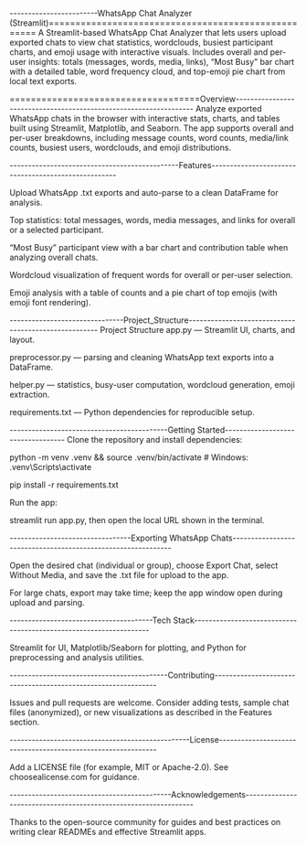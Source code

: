 ------------------------WhatsApp Chat Analyzer (Streamlit)====================================================
A Streamlit-based WhatsApp Chat Analyzer that lets users upload exported chats to view chat statistics, wordclouds, busiest participant charts, and emoji usage with interactive visuals.
Includes overall and per-user insights: totals (messages, words, media, links), “Most Busy” bar chart with a detailed table, word frequency cloud, and top-emoji pie chart from local text exports.

====================================Overview------------------------------------------------------------------
Analyze exported WhatsApp chats in the browser with interactive stats, charts, and tables built using Streamlit, Matplotlib, and Seaborn. The app supports overall and per-user breakdowns, including message counts, word counts, media/link counts, busiest users, wordclouds, and emoji distributions.

----------------------------------------------Features----------------------------------------------------

Upload WhatsApp .txt exports and auto-parse to a clean DataFrame for analysis.

Top statistics: total messages, words, media messages, and links for overall or a selected participant.

“Most Busy” participant view with a bar chart and contribution table when analyzing overall chats.

Wordcloud visualization of frequent words for overall or per-user selection.

Emoji analysis with a table of counts and a pie chart of top emojis (with emoji font rendering).


-------------------------------Project_Structure-----------------------------------------------------
Project Structure
app.py — Streamlit UI, charts, and layout.

preprocessor.py — parsing and cleaning WhatsApp text exports into a DataFrame.

helper.py — statistics, busy-user computation, wordcloud generation, emoji extraction.

requirements.txt — Python dependencies for reproducible setup.



-------------------------------------------Getting Started----------------------------------
Clone the repository and install dependencies:

python -m venv .venv && source .venv/bin/activate # Windows: .venv\Scripts\activate

pip install -r requirements.txt

Run the app:

streamlit run app.py, then open the local URL shown in the terminal.

---------------------------------Exporting WhatsApp Chats-------------------------------------------------------------

Open the desired chat (individual or group), choose Export Chat, select Without Media, and save the .txt file for upload to the app.

For large chats, export may take time; keep the app window open during upload and parsing.




---------------------------------------Tech Stack------------------------------------------------------------------

Streamlit for UI, Matplotlib/Seaborn for plotting, and Python for preprocessing and analysis utilities.

-------------------------------------------Contributing--------------------------------------------------------------


Issues and pull requests are welcome. Consider adding tests, sample chat files (anonymized), or new visualizations as described in the Features section.

-------------------------------------------------License-------------------------------------------------------------


Add a LICENSE file (for example, MIT or Apache-2.0). See choosealicense.com for guidance.

--------------------------------------------Acknowledgements----------------------------------------------------------------


Thanks to the open-source community for guides and best practices on writing clear READMEs and effective Streamlit apps.




